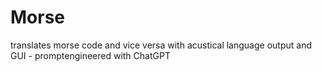 # Morse
translates morse code and vice versa with acustical language output and GUI - promptengineered with ChatGPT
